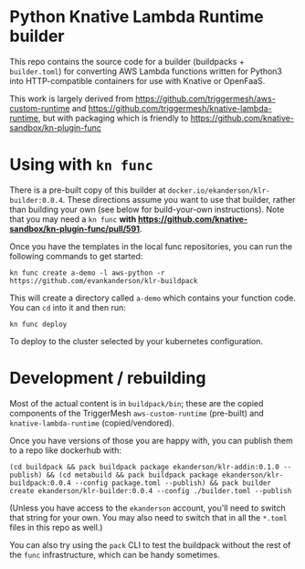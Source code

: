 # Python Knative Lambda Runtime builder

This repo contains the source code for a builder (buildpacks + `builder.toml`) for converting AWS Lambda functions written for Python3 into HTTP-compatible containers for use with Knative or OpenFaaS.

This work is largely derived from https://github.com/triggermesh/aws-custom-runtime and https://github.com/triggermesh/knative-lambda-runtime, but with packaging which is friendly to https://github.com/knative-sandbox/kn-plugin-func

# Using with `kn func`

There is a pre-built copy of this builder at `docker.io/ekanderson/klr-builder:0.0.4`. These directions assume you want to use that builder, rather than building your own (see below for build-your-own instructions). Note that you may need a `kn func` **with https://github.com/knative-sandbox/kn-plugin-func/pull/591**.

Once you have the templates in the local func repositories, you can run the following commands to get started:

```shell
kn func create a-demo -l aws-python -r https://github.com/evankanderson/klr-buildpack
```

This will create a directory called `a-demo` which contains your function code. You can `cd` into it and then run:

```
kn func deploy
```

To deploy to the cluster selected by your kubernetes configuration.

# Development / rebuilding

Most of the actual content is in `buildpack/bin`; these are the copied components of the TriggerMesh `aws-custom-runtime` (pre-built) and `knative-lambda-runtime` (copied/vendored).

Once you have versions of those you are happy with, you can publish them to a repo like dockerhub with:

```shell
(cd buildpack && pack buildpack package ekanderson/klr-addin:0.1.0 --publish) && (cd metabuild && pack buildpack package ekanderson/klr-buildpack:0.0.4 --config package.toml --publish) && pack builder create ekanderson/klr-builder:0.0.4 --config ./builder.toml --publish
```

(Unless you have access to the `ekanderson` account, you'll need to switch that string for your own. You may also need to switch that in all the `*.toml` files in this repo as well.)

You can also try using the `pack` CLI to test the buildpack without the rest of the `func` infrastructure, which can be handy sometimes.
